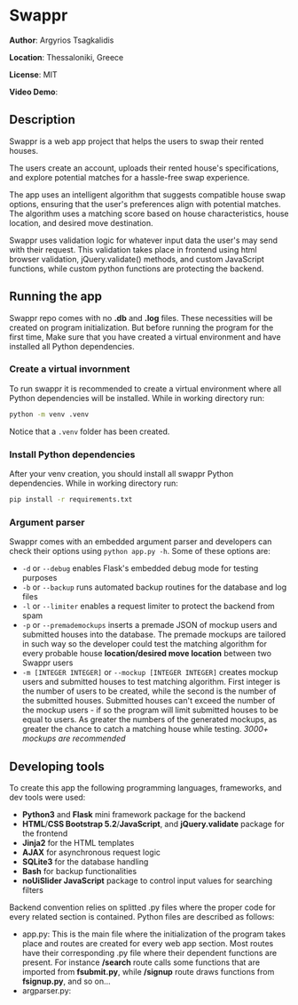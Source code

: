 # Swappr
**Author**: Argyrios Tsagkalidis

**Location**: Thessaloniki, Greece

**License**: MIT

**Video Demo**:  <URL HERE>

## Description
Swappr is a web app project that helps the users to swap their rented houses.

The users create an account, uploads their rented house's specifications, and explore potential matches for a hassle-free swap experience.

The app uses an intelligent algorithm that suggests compatible house swap options, ensuring that the user's preferences align with potential matches. The algorithm uses a matching score based on house characteristics, house location, and desired move destination.

Swappr uses validation logic for whatever input data the user's may send with their request. This validation takes place in frontend using html browser validation, jQuery.validate() methods, and custom JavaScript functions, while custom python functions are protecting the backend.

## Running the app
Swappr repo comes with no **.db** and **.log** files. These necessities will be created on program initialization. But before running the program for the first time, Make sure that you have created a virtual environment and have installed all Python dependencies.

### Create a virtual invornment
To run swappr it is recommended to create a virtual environment where all Python dependencies will be installed.
While in working directory run:
```sh
python -m venv .venv
```
Notice that a `.venv` folder has been created.

### Install Python dependencies
After your venv creation, you should install all swappr Python dependencies. While in working directory run:
```sh
pip install -r requirements.txt
``` 

### Argument parser
Swappr comes with an embedded argument parser and developers can check their options using `python app.py -h`. Some of these options are:

- `-d` or `--debug` enables Flask's embedded debug mode for testing purposes
- `-b` or `--backup` runs automated backup routines for the database and log files
- `-l` or `--limiter` enables a request limiter to protect the backend from spam
- `-p` or `--premademockups` inserts a premade JSON of mockup users and submitted houses into the database. The premade mockups are tailored in such way so the developer could test the matching algorithm for every probable house **location/desired move location** between two Swappr users
- `-m [INTEGER INTEGER]` or `--mockup [INTEGER INTEGER]` creates mockup users and submitted houses to test matching algorithm. First integer is the number of users to be created, while the second is the number of the submitted houses. Submitted houses can't exceed the number of the mockup users - if so the program will limit submitted houses to be equal to users. As greater the numbers of the generated mockups, as greater the chance to catch a matching house while testing. *3000+ mockups are recommended*


## Developing tools
To create this app the following programming languages, frameworks, and dev tools were used:

- **Python3** and **Flask** mini framework package for the backend
- **HTML**/**CSS Bootstrap 5.2**/**JavaScript**, and **jQuery.validate** package for the frontend
- **Jinja2** for the HTML templates
- **AJAX** for asynchronous request logic
- **SQLite3** for the database handling
- **Bash** for backup functionalities
- **noUiSlider JavaScript** package to control input values for searching filters


Backend convention relies on splitted .py files where the proper code for every related section is contained. Python files are described as follows:

- app.py: This is the main file where the initialization of the program takes place and routes are created for every web app section. Most routes have their corresponding .py file where their dependent functions are present. For instance <b>/search</b> route calls some functions that are imported from <b>fsubmit.py</b>, while <b>/signup</b> route draws functions from <b>fsignup.py</b>, and so on...
- argparser.py: